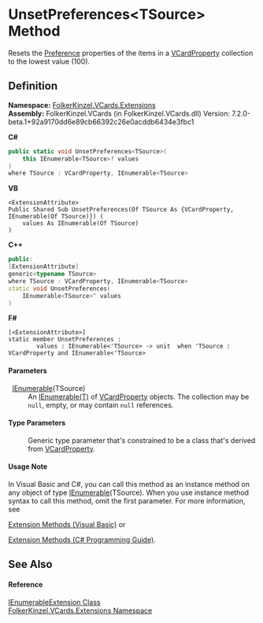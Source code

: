 # UnsetPreferences&lt;TSource&gt; Method


Resets the <a href="50760592-ebd2-d6c5-16b0-f752af7dada1.md">Preference</a> properties of the items in a <a href="e1395eb9-792c-c4d8-ee22-97939a91c58e.md">VCardProperty</a> collection to the lowest value (100).



## Definition
**Namespace:** <a href="ea6bb853-85f2-e58b-0429-68b3fa762c9a.md">FolkerKinzel.VCards.Extensions</a>  
**Assembly:** FolkerKinzel.VCards (in FolkerKinzel.VCards.dll) Version: 7.2.0-beta.1+92a9170dd6e89cb66392c26e0acddb6434e3fbc1

**C#**
``` C#
public static void UnsetPreferences<TSource>(
	this IEnumerable<TSource>? values
)
where TSource : VCardProperty, IEnumerable<TSource>

```
**VB**
``` VB
<ExtensionAttribute>
Public Shared Sub UnsetPreferences(Of TSource As {VCardProperty, IEnumerable(Of TSource)}) ( 
	values As IEnumerable(Of TSource)
)
```
**C++**
``` C++
public:
[ExtensionAttribute]
generic<typename TSource>
where TSource : VCardProperty, IEnumerable<TSource>
static void UnsetPreferences(
	IEnumerable<TSource>^ values
)
```
**F#**
``` F#
[<ExtensionAttribute>]
static member UnsetPreferences : 
        values : IEnumerable<'TSource> -> unit  when 'TSource : VCardProperty and IEnumerable<'TSource>
```



#### Parameters
<dl><dt>  <a href="https://learn.microsoft.com/dotnet/api/system.collections.generic.ienumerable-1" target="_blank" rel="noopener noreferrer">IEnumerable</a>(TSource)</dt><dd>An <a href="https://learn.microsoft.com/dotnet/api/system.collections.generic.ienumerable-1" target="_blank" rel="noopener noreferrer">IEnumerable(T)</a> of <a href="e1395eb9-792c-c4d8-ee22-97939a91c58e.md">VCardProperty</a> objects. The collection may be <code>null</code>, empty, or may contain <code>null</code> references.</dd></dl>

#### Type Parameters
<dl><dt /><dd>Generic type parameter that's constrained to be a class that's derived from <a href="e1395eb9-792c-c4d8-ee22-97939a91c58e.md">VCardProperty</a>.</dd></dl>

#### Usage Note
In Visual Basic and C#, you can call this method as an instance method on any object of type <a href="https://learn.microsoft.com/dotnet/api/system.collections.generic.ienumerable-1" target="_blank" rel="noopener noreferrer">IEnumerable</a>(TSource). When you use instance method syntax to call this method, omit the first parameter. For more information, see <a href="https://docs.microsoft.com/dotnet/visual-basic/programming-guide/language-features/procedures/extension-methods" target="_blank" rel="noopener noreferrer">

Extension Methods (Visual Basic)</a> or <a href="https://docs.microsoft.com/dotnet/csharp/programming-guide/classes-and-structs/extension-methods" target="_blank" rel="noopener noreferrer">

Extension Methods (C# Programming Guide)</a>.

## See Also


#### Reference
<a href="c35d9134-4046-9ae5-662b-f2be39e4b469.md">IEnumerableExtension Class</a>  
<a href="ea6bb853-85f2-e58b-0429-68b3fa762c9a.md">FolkerKinzel.VCards.Extensions Namespace</a>  
